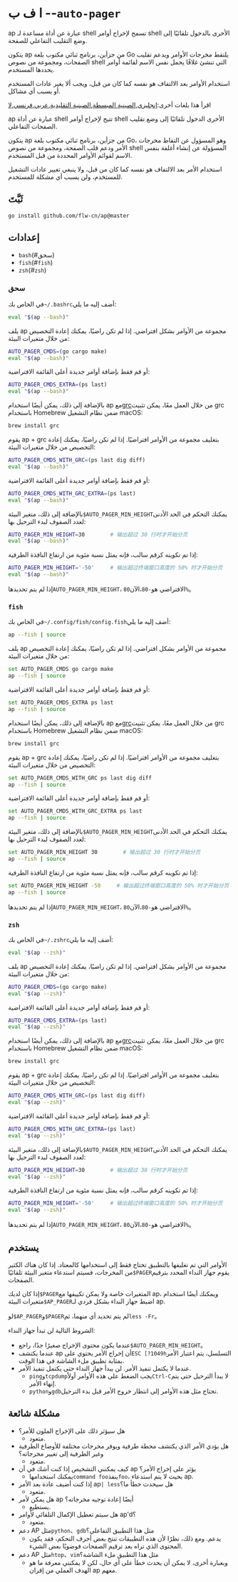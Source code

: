 # ا ف ب --`auto-pager`

ap عبارة عن أداة مساعدة لـ shell تسمح لإخراج أوامر shell الأخرى بالدخول تلقائيًا إلى وضع التقليب التفاعلي للصفحة.

يتكون ap من جزأين، برنامج ثنائي مكتوب بلغة Go يلتقط مخرجات الأوامر ويدعم تقليب الصفحات، ومجموعة من نصوص shell التي تنشئ غلافًا يحمل نفس الاسم لقائمة أوامر يحددها المستخدم.

استخدام الأوامر بعد الالتفاف هو نفسه كما كان من قبل، ويجب ألا يغير عادات المستخدم أو يسبب أي مشاكل.

اقرأ هذا بلغات أخرى:[إنجليزي](README.en.md),[الصينية المبسطة](README.md),[الصينية التقليدية](README.zh-TW.md),[عربي](README.ar.md),[فرنسي](README.fr.md),[لا](README.hi.md)

ap عبارة عن أداة shell تتيح لإخراج أوامر shell الأخرى الدخول تلقائيًا إلى وضع تقليب الصفحات التفاعلي.

يتكون ap من جزأين، برنامج ثنائي مكتوب بلغة Go، وهو المسؤول عن التقاط مخرجات الأمر ودعم قلب الصفحة،
ومجموعة من نصوص shell المسؤولة عن إنشاء أغلفة بنفس الاسم لقوائم الأوامر المحددة من قبل المستخدم.

استخدام الأمر بعد الالتفاف هو نفسه كما كان من قبل، ولا ينبغي تغيير عادات التشغيل للمستخدم، ولن يسبب أي مشكلة للمستخدم.

## ثَبَّتَ

    go install github.com/flw-cn/ap@master

## إعدادات

-   `bash`(#سحق)
-   `fish`(#`fish`)
-   `zsh`(#`zsh`)

### سحق

في الخاص بك`~/.bashrc`أضف إليه ما يلي:

```sh
eval "$(ap --bash)"
```

يلف ap مجموعة من الأوامر بشكل افتراضي. إذا لم تكن راضيًا، يمكنك إعادة التخصيص من خلال متغيرات البيئة:

```sh
AUTO_PAGER_CMDS=(go cargo make)
eval "$(ap --bash)"
```

أو قم فقط بإضافة أوامر جديدة أعلى القائمة الافتراضية:

```sh
AUTO_PAGER_CMDS_EXTRA=(ps last)
eval "$(ap --bash)"
```

بالإضافة إلى ذلك، يمكن أيضًا استخدام ap مع[grc](https://github.com/garabik/grc)من خلال العمل معًا، يمكن تثبيت grc باستخدام Homebrew ضمن نظام التشغيل macOS:

```sh
brew install grc
```

يقوم ap + grc بتغليف مجموعة من الأوامر افتراضيًا. إذا لم تكن راضيًا، يمكنك إعادة التخصيص من خلال متغيرات البيئة:

```sh
AUTO_PAGER_CMDS_WITH_GRC=(ps last dig diff)
eval "$(ap --bash)"
```

أو قم فقط بإضافة أوامر جديدة أعلى القائمة الافتراضية:

```sh
AUTO_PAGER_CMDS_WITH_GRC_EXTRA=(ps last)
eval "$(ap --bash)"
```

بالإضافة إلى ذلك، متغير البيئة`$AUTO_PAGER_MIN_HEIGHT`يمكنك التحكم في الحد الأدنى لعدد الصفوف لبدء الترحيل بها:

```sh
AUTO_PAGER_MIN_HEIGHT=30        # 输出超过 30 行时才开始分页
eval "$(ap --bash)"
```

إذا تم تكوينه كرقم سالب، فإنه يمثل نسبة مئوية من ارتفاع النافذة الطرفية:

```sh
AUTO_PAGER_MIN_HEIGHT='-50'     # 输出超过终端窗口高度的 50% 时才开始分页
eval "$(ap --bash)"
```

إذا لم يتم تحديدها`AUTO_PAGER_MIN_HEIGHT`، الافتراضي هو`-80`،الآن`80%`。

### `fish`

في الخاص بك`~/.config/fish/config.fish`أضف إليه ما يلي:

```sh
ap --fish | source
```

يلف ap مجموعة من الأوامر بشكل افتراضي. إذا لم تكن راضيًا، يمكنك إعادة التخصيص من خلال متغيرات البيئة:

```sh
set AUTO_PAGER_CMDS go cargo make
ap --fish | source
```

أو قم فقط بإضافة أوامر جديدة أعلى القائمة الافتراضية:

```sh
set AUTO_PAGER_CMDS_EXTRA ps last
ap --fish | source
```

بالإضافة إلى ذلك، يمكن أيضًا استخدام ap مع[grc](https://github.com/garabik/grc)من خلال العمل معًا، يمكن تثبيت grc باستخدام Homebrew ضمن نظام التشغيل macOS:

```sh
brew install grc
```

يقوم ap + grc بتغليف مجموعة من الأوامر افتراضيًا. إذا لم تكن راضيًا، يمكنك إعادة التخصيص من خلال متغيرات البيئة:

```sh
set AUTO_PAGER_CMDS_WITH_GRC ps last dig diff
ap --fish | source
```

أو قم فقط بإضافة أوامر جديدة أعلى القائمة الافتراضية:

```sh
set AUTO_PAGER_CMDS_WITH_GRC_EXTRA ps last
ap --fish | source
```

بالإضافة إلى ذلك، متغير البيئة`$AUTO_PAGER_MIN_HEIGHT`يمكنك التحكم في الحد الأدنى لعدد الصفوف لبدء الترحيل بها:

```sh
set AUTO_PAGER_MIN_HEIGHT 30        # 输出超过 30 行时才开始分页
ap --fish | source
```

إذا تم تكوينه كرقم سالب، فإنه يمثل نسبة مئوية من ارتفاع النافذة الطرفية:

```sh
set AUTO_PAGER_MIN_HEIGHT -50     # 输出超过终端窗口高度的 50% 时才开始分页
ap --fish | source
```

إذا لم يتم تحديدها`AUTO_PAGER_MIN_HEIGHT`، الافتراضي هو`-80`،الآن`80%`。

### `zsh`

في الخاص بك`~/.zshrc`أضف إليه ما يلي:

```sh
eval "$(ap --zsh)"
```

يلف ap مجموعة من الأوامر بشكل افتراضي. إذا لم تكن راضيًا، يمكنك إعادة التخصيص من خلال متغيرات البيئة:

```sh
AUTO_PAGER_CMDS=(go cargo make)
eval "$(ap --zsh)"
```

أو قم فقط بإضافة أوامر جديدة أعلى القائمة الافتراضية:

```sh
AUTO_PAGER_CMDS_EXTRA=(ps last)
eval "$(ap --zsh)"
```

بالإضافة إلى ذلك، يمكن أيضًا استخدام ap مع[grc](https://github.com/garabik/grc)من خلال العمل معًا، يمكن تثبيت grc باستخدام Homebrew ضمن نظام التشغيل macOS:

```sh
brew install grc
```

يقوم ap + grc بتغليف مجموعة من الأوامر افتراضيًا. إذا لم تكن راضيًا، يمكنك إعادة التخصيص من خلال متغيرات البيئة:

```sh
AUTO_PAGER_CMDS_WITH_GRC=(ps last dig diff)
eval "$(ap --zsh)"
```

أو قم فقط بإضافة أوامر جديدة أعلى القائمة الافتراضية:

```sh
AUTO_PAGER_CMDS_WITH_GRC_EXTRA=(ps last)
eval "$(ap --zsh)"
```

بالإضافة إلى ذلك، متغير البيئة`$AUTO_PAGER_MIN_HEIGHT`يمكنك التحكم في الحد الأدنى لعدد الصفوف لبدء الترحيل بها:

```sh
AUTO_PAGER_MIN_HEIGHT=30        # 输出超过 30 行时才开始分页
eval "$(ap --zsh)"
```

إذا تم تكوينه كرقم سالب، فإنه يمثل نسبة مئوية من ارتفاع النافذة الطرفية:

```sh
AUTO_PAGER_MIN_HEIGHT='-50'     # 输出超过终端窗口高度的 50% 时才开始分页
eval "$(ap --zsh)"
```

إذا لم يتم تحديدها`AUTO_PAGER_MIN_HEIGHT`، الافتراضي هو`-80`،الآن`80%`。

## يستخدم

الأوامر التي تم تغليفها بالتطبيق تحتاج فقط إلى استخدامها كالمعتاد.
إذا كان هناك الكثير من المخرجات، فسيتم استدعاء متغير البيئة تلقائيًا`$PAGER`يقوم جهاز النداء المحدد بترقيم الصفحات.

إذا كان لديك`$PAGER`المتغيرات خاصة ولا يمكن تكييفها مع ap، ويمكنك أيضًا استخدام متغيرات البيئة`$AP_PAGER`اضبط جهاز النداء بشكل فردي لـ ap.

لو`$AP_PAGER`و`$PAGER`لم يتم تحديد أي منهما، ثم`less -Fr`。

الشروط التالية لن تبدأ جهاز النداء:

-   عندما يكون محتوى الإخراج صغيرًا جدًا، راجع`$AUTO_PAGER_MIN_HEIGHT`。
-   عندما يكتشف ap أن إخراج الأمر يحتوي على`ESC [?1049h`التسلسل، يتم اعتبار الأمر بمثابة تطبيق ملء الشاشة في هذا الوقت.
-   عندما لا يكتمل تنفيذ الأمر. لن يبدأ جهاز النداء حتى يكتمل تنفيذ الأمر.
    -   `ping`و`tcpdump`يجب الضغط على هذه الأوامر أولاً`Ctrl-C`لا يبدأ الترحيل حتى يتم إنهاء الأمر.
    -   `python`و`gdb`تحتاج مثل هذه الأوامر إلى انتظار خروج الأمر قبل بدء الترحيل.

## مشكلة شائعة

-   هل سيؤثر ذلك على الإخراج الملون للأمر؟
    -   متعود.
-   هل يؤدي الأمر الذي يكتشف محطة طرفية ويوفر مخرجات مختلفة للأوضاع الطرفية وغير الطرفية إلى تغيير مخرجاته؟
    -   متعود.
-   كيف يمكنني التشخيص إذا كنت أشك في أن ap يؤثر على إخراج الأمر؟
    -   يمكنك استخدامها`command foo`ينفذ`foo`، بحيث لا يتم استدعاء ap.
-   إذا كنت أضيف عادة بعد الأمر ap`| less`هل سيحدث خطأ ما؟
    -   متعود.
-   هل يمكن لأمر ap أيضًا إعادة توجيه مخرجاته؟
    -   يستطيع.
-   هل سيتم تعطيل الإكمال التلقائي لأوامر ap'd؟
    -   متعود.
-   دعم AP مثل`python`、`gdb`مثل هذا التطبيق التفاعلي؟
    -   يدعم. ومع ذلك، نظرًا لأن هذه التطبيقات تنتج بعض أحرف التحكم، فقد يكون المحتوى الذي تراه بعد ترقيم الصفحات فوضويًا بعض الشيء.
-   دعم AP مثل`htop`、`vim`مثل هذا التطبيق ملء الشاشة؟
    -   وبعبارة أخرى، لا يمكن أن يحدث خطأ على أي حال، لكن لا يمكنني معرفة ما هو الهدف العملي من إقران ap معهم.
